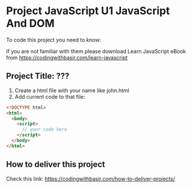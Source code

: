 # Project JavaScript U1 JavaScript And DOM

To code this project you need to know:

If you are not familiar with them please download Learn JavaScript eBook from https://codingwithbasir.com/learn-javascript

## Project Title: ???

1. Create a html file with your name like john.html
2. Add current code to that file:

```html
<!DOCTYPE html>
<html>
  <body>
    <script>
      // your code here
    </script>
  </body>
</html>
```

## How to deliver this project

Check this link: https://codingwithbasir.com/how-to-deliver-projects/
